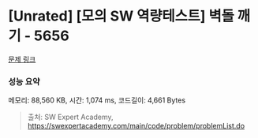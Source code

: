 # [Unrated] [모의 SW 역량테스트] 벽돌 깨기 - 5656 

[문제 링크](https://swexpertacademy.com/main/code/problem/problemDetail.do?contestProbId=AWXRQm6qfL0DFAUo) 

### 성능 요약

메모리: 88,560 KB, 시간: 1,074 ms, 코드길이: 4,661 Bytes



> 출처: SW Expert Academy, https://swexpertacademy.com/main/code/problem/problemList.do